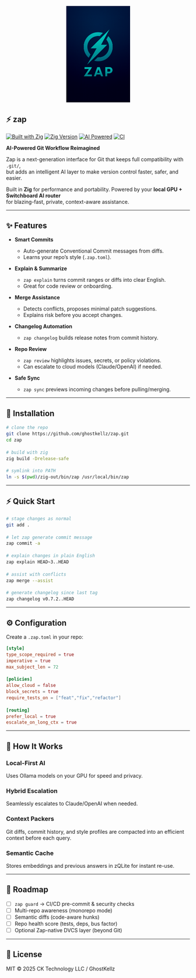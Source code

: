 <div align="center">
  <img src="assets/icons/zapn.png" width="175" alt="Zap Logo">
</div>

## ⚡ zap

[![Built with Zig](https://img.shields.io/badge/Built%20with-Zig-F7A41D?style=flat&logo=zig&logoColor=white)](https://ziglang.org)
[![Zig Version](https://img.shields.io/badge/Zig-0.16.0--dev-orange?style=flat)](https://ziglang.org/download/)
[![AI Powered](https://img.shields.io/badge/AI-Powered-blueviolet?style=flat)](https://github.com/ghostkellz/zap)
[![CI](https://img.shields.io/github/actions/workflow/status/ghostkellz/zap/ci.yml?branch=main&label=CI&style=flat)](https://github.com/ghostkellz/zap/actions/workflows/ci.yml)

**AI-Powered Git Workflow Reimagined**

Zap is a next-generation interface for Git that keeps full compatibility with `.git/`,  
but adds an intelligent AI layer to make version control faster, safer, and easier.

Built in **Zig** for performance and portability. Powered by your **local GPU + Switchboard AI router**  
for blazing-fast, private, context-aware assistance.

---

## ✨ Features

- **Smart Commits**  
  - Auto-generate Conventional Commit messages from diffs.  
  - Learns your repo’s style (`.zap.toml`).  

- **Explain & Summarize**  
  - `zap explain` turns commit ranges or diffs into clear English.  
  - Great for code review or onboarding.  

- **Merge Assistance**  
  - Detects conflicts, proposes minimal patch suggestions.  
  - Explains risk before you accept changes.  

- **Changelog Automation**  
  - `zap changelog` builds release notes from commit history.  

- **Repo Review**  
  - `zap review` highlights issues, secrets, or policy violations.  
  - Can escalate to cloud models (Claude/OpenAI) if needed.  

- **Safe Sync**  
  - `zap sync` previews incoming changes before pulling/merging.  

---

## 🔧 Installation

```bash
# clone the repo
git clone https://github.com/ghostkellz/zap.git
cd zap

# build with zig
zig build -Drelease-safe

# symlink into PATH
ln -s $(pwd)/zig-out/bin/zap /usr/local/bin/zap
```

---

## ⚡ Quick Start

```bash
# stage changes as normal
git add .

# let zap generate commit message
zap commit -a

# explain changes in plain English
zap explain HEAD~3..HEAD

# assist with conflicts
zap merge --assist

# generate changelog since last tag
zap changelog v0.7.2..HEAD
```

---

## ⚙️ Configuration

Create a `.zap.toml` in your repo:

```toml
[style]
type_scope_required = true
imperative = true
max_subject_len = 72

[policies]
allow_cloud = false
block_secrets = true
require_tests_on = ["feat","fix","refactor"]

[routing]
prefer_local = true
escalate_on_long_ctx = true
```

---

## 🧠 How It Works

### Local-First AI
Uses Ollama models on your GPU for speed and privacy.

### Hybrid Escalation
Seamlessly escalates to Claude/OpenAI when needed.

### Context Packers
Git diffs, commit history, and style profiles are compacted
into an efficient context before each query.

### Semantic Cache
Stores embeddings and previous answers in zQLite for instant re-use.

---

## 📍 Roadmap

- [ ] `zap guard` → CI/CD pre-commit & security checks
- [ ] Multi-repo awareness (monorepo mode)
- [ ] Semantic diffs (code-aware hunks)
- [ ] Repo health score (tests, deps, bus factor)
- [ ] Optional Zap-native DVCS layer (beyond Git)

---

## 📜 License

MIT © 2025 CK Technology LLC / GhostKellz
